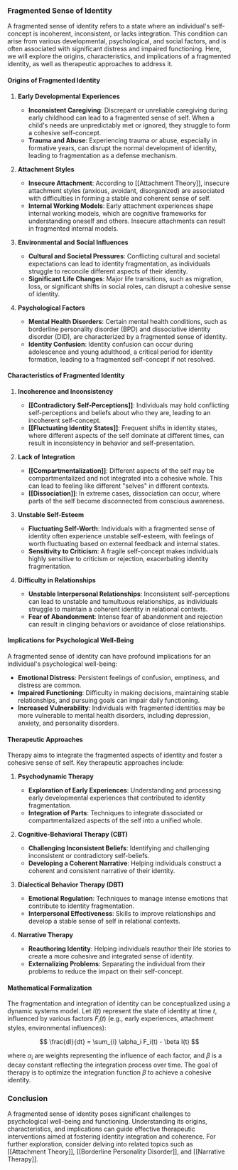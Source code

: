 ### Fragmented Sense of Identity

A fragmented sense of identity refers to a state where an individual's self-concept is incoherent, inconsistent, or lacks integration. This condition can arise from various developmental, psychological, and social factors, and is often associated with significant distress and impaired functioning. Here, we will explore the origins, characteristics, and implications of a fragmented identity, as well as therapeutic approaches to address it.

#### Origins of Fragmented Identity

1. **Early Developmental Experiences**
   - **Inconsistent Caregiving**: Discrepant or unreliable caregiving during early childhood can lead to a fragmented sense of self. When a child's needs are unpredictably met or ignored, they struggle to form a cohesive self-concept.
   - **Trauma and Abuse**: Experiencing trauma or abuse, especially in formative years, can disrupt the normal development of identity, leading to fragmentation as a defense mechanism.

2. **Attachment Styles**
   - **Insecure Attachment**: According to [[Attachment Theory]], insecure attachment styles (anxious, avoidant, disorganized) are associated with difficulties in forming a stable and coherent sense of self.
   - **Internal Working Models**: Early attachment experiences shape internal working models, which are cognitive frameworks for understanding oneself and others. Insecure attachments can result in fragmented internal models.

3. **Environmental and Social Influences**
   - **Cultural and Societal Pressures**: Conflicting cultural and societal expectations can lead to identity fragmentation, as individuals struggle to reconcile different aspects of their identity.
   - **Significant Life Changes**: Major life transitions, such as migration, loss, or significant shifts in social roles, can disrupt a cohesive sense of identity.

4. **Psychological Factors**
   - **Mental Health Disorders**: Certain mental health conditions, such as borderline personality disorder (BPD) and dissociative identity disorder (DID), are characterized by a fragmented sense of identity.
   - **Identity Confusion**: Identity confusion can occur during adolescence and young adulthood, a critical period for identity formation, leading to a fragmented self-concept if not resolved.

#### Characteristics of Fragmented Identity

1. **Incoherence and Inconsistency**
   - **[[Contradictory Self-Perceptions]]**: Individuals may hold conflicting self-perceptions and beliefs about who they are, leading to an incoherent self-concept.
   - **[[Fluctuating Identity States]]**: Frequent shifts in identity states, where different aspects of the self dominate at different times, can result in inconsistency in behavior and self-presentation.

2. **Lack of Integration**
   - **[[Compartmentalization]]**: Different aspects of the self may be compartmentalized and not integrated into a cohesive whole. This can lead to feeling like different "selves" in different contexts.
   - **[[Dissociation]]**: In extreme cases, dissociation can occur, where parts of the self become disconnected from conscious awareness.

3. **Unstable Self-Esteem**
   - **Fluctuating Self-Worth**: Individuals with a fragmented sense of identity often experience unstable self-esteem, with feelings of worth fluctuating based on external feedback and internal states.
   - **Sensitivity to Criticism**: A fragile self-concept makes individuals highly sensitive to criticism or rejection, exacerbating identity fragmentation.

4. **Difficulty in Relationships**
   - **Unstable Interpersonal Relationships**: Inconsistent self-perceptions can lead to unstable and tumultuous relationships, as individuals struggle to maintain a coherent identity in relational contexts.
   - **Fear of Abandonment**: Intense fear of abandonment and rejection can result in clinging behaviors or avoidance of close relationships.

#### Implications for Psychological Well-Being

A fragmented sense of identity can have profound implications for an individual's psychological well-being:
- **Emotional Distress**: Persistent feelings of confusion, emptiness, and distress are common.
- **Impaired Functioning**: Difficulty in making decisions, maintaining stable relationships, and pursuing goals can impair daily functioning.
- **Increased Vulnerability**: Individuals with fragmented identities may be more vulnerable to mental health disorders, including depression, anxiety, and personality disorders.

#### Therapeutic Approaches

Therapy aims to integrate the fragmented aspects of identity and foster a cohesive sense of self. Key therapeutic approaches include:

1. **Psychodynamic Therapy**
   - **Exploration of Early Experiences**: Understanding and processing early developmental experiences that contributed to identity fragmentation.
   - **Integration of Parts**: Techniques to integrate dissociated or compartmentalized aspects of the self into a unified whole.

2. **Cognitive-Behavioral Therapy (CBT)**
   - **Challenging Inconsistent Beliefs**: Identifying and challenging inconsistent or contradictory self-beliefs.
   - **Developing a Coherent Narrative**: Helping individuals construct a coherent and consistent narrative of their identity.

3. **Dialectical Behavior Therapy (DBT)**
   - **Emotional Regulation**: Techniques to manage intense emotions that contribute to identity fragmentation.
   - **Interpersonal Effectiveness**: Skills to improve relationships and develop a stable sense of self in relational contexts.

4. **Narrative Therapy**
   - **Reauthoring Identity**: Helping individuals reauthor their life stories to create a more cohesive and integrated sense of identity.
   - **Externalizing Problems**: Separating the individual from their problems to reduce the impact on their self-concept.

#### Mathematical Formalization

The fragmentation and integration of identity can be conceptualized using a dynamic systems model. Let $I(t)$ represent the state of identity at time $t$, influenced by various factors $F_i(t)$ (e.g., early experiences, attachment styles, environmental influences):

$$
\frac{dI}{dt} = \sum_{i} \alpha_i F_i(t) - \beta I(t)
$$

where $\alpha_i$ are weights representing the influence of each factor, and $\beta$ is a decay constant reflecting the integration process over time. The goal of therapy is to optimize the integration function $\beta$ to achieve a cohesive identity.

### Conclusion

A fragmented sense of identity poses significant challenges to psychological well-being and functioning. Understanding its origins, characteristics, and implications can guide effective therapeutic interventions aimed at fostering identity integration and coherence. For further exploration, consider delving into related topics such as [[Attachment Theory]], [[Borderline Personality Disorder]], and [[Narrative Therapy]].